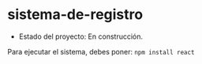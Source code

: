 <h1>sistema-de-registro</h1>

- Estado del proyecto: En construcción.

Para ejecutar el sistema, debes poner:
```npm install react```
